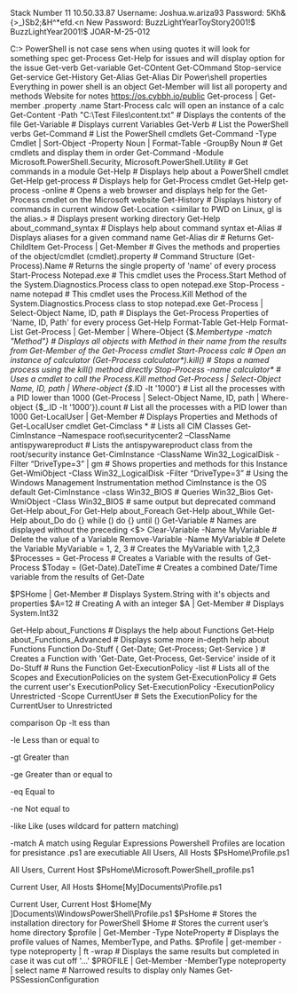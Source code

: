 Stack Number 11
10.50.33.87
Username: Joshua.w.ariza93
Password: 5Kh&{>_)Sb2;&H^*efd.<n
New Password: BuzzLightYearToyStory2001!$
BuzzLightYear2001!$
JOAR-M-25-012


C:\> 
PowerShell is not case sens
when using quotes it will look for something spec
get-Process 
Get-Help for issues and will display option for the issue
Get-verb
Get-variable
Get-COntent
Get-COmmand
Stop-service
Get-service
Get-History
Get-Alias
Get-Alias Dir
Power\shell properties
Everything in power shell is an object
Get-Member will list all poroperty and methods
Website for notes https://os.cybbh.io/public
Get-process | Get-member
.property
.name
Start-Process calc will open an instance of a calc
Get-Content -Path "C:\Test Files\content.txt"                                         # Displays the contents of the file
Get-Variable                                                                          # Displays current Variables
Get-Verb                                                                              # List the PowerShell verbs
Get-Command                                                                           # List the PowerShell cmdlets
Get-Command -Type Cmdlet | Sort-Object -Property Noun | Format-Table -GroupBy Noun    # Get cmdlets and display them in order
Get-Command -Module Microsoft.PowerShell.Security, Microsoft.PowerShell.Utility       # Get commands in a module
Get-Help <cmdlet>                                                 # Displays help about a PowerShell cmdlet
Get-Help get-process                                              # Displays help for Get-Process cmdlet
Get-Help get-process -online                                      # Opens a web browser and displays help for the Get-Process cmdlet on the Microsoft website
Get-History <like Linux will return previous entered commands.>   # Displays history of commands in current window
Get-Location <similar to PWD on Linux, gl is the alias.>          # Displays present working directory
Get-Help about_command_syntax                                     # Displays help about command syntax
et-Alias <alias>                                                 # Displays aliases for a given command name
Get-Alias dir                                                     # Returns Get-ChildItem
Get-Process | Get-Member                       # Gives the methods and properties of the object/cmdlet
(cmdlet).property                              # Command Structure
(Get-Process).Name                             # Returns the single property of 'name' of every process
Start-Process Notepad.exe                      # This cmdlet uses the Process.Start Method of the System.Diagnostics.Process class to open notepad.exe
Stop-Process -name notepad                           # This cmdlet uses the Process.Kill Method of the System.Diagnostics.Process class to stop notepad.exe
Get-Process | Select-Object Name, ID, path     # Displays the Get-Process Properties of 'Name, ID, Path' for every process
Get-Help Format-Table
Get-Help Format-List
Get-Process | Get-Member | Where-Object {$_.Membertype -match "Method"}       # Displays all objects with Method in their name from the results from Get-Member of the Get-Process cmdlet
Start-Process calc                              # Open an instance of calculator
(Get-Process calculator*).kill()                # Stops a named process using the kill() method directly
Stop-Process -name calculator*                  # Uses a cmdlet to call the Process.Kill method
Get-Process | Select-Object Name, ID, path | Where-object {$_.ID -lt '1000'}            # List all the processes with a PID lower than 1000
(Get-Process | Select-Object Name, ID, path | Where-object {$_.ID -lt '1000'}).count    # List all the processes with a PID lower than 1000
Get-LocalUser | Get-Member      # Displays Properties and Methods of Get-LocalUser cmdlet
Get-Cimclass *                                                                  # Lists all CIM Classes
Get-CimInstance –Namespace root\securitycenter2 –ClassName antispywareproduct   # Lists the antispywareproduct class from the root/security instance
Get-CimInstance -ClassName Win32_LogicalDisk -Filter “DriveType=3” | gm         # Shows properties and methods for this Instance
Get-WmiObject -Class Win32_LogicalDisk -Filter “DriveType=3”     # Using the Windows Management Instrumentation method
CimInstance is the OS default
Get-CimInstance -class Win32_BIOS                      # Queries Win32_Bios
Get-WmiObject -Class Win32_BIOS                        # same output but deprecated command
Get-Help about_For
Get-Help about_Foreach
Get-Help about_While
Get-Help about_Do
do {<statement list>} while (<condition>)
do {<statement list>} until (<condition>)
Get-Variable                      # Names are displayed without the preceding <$>
Clear-Variable -Name MyVariable   # Delete the value of a Variable
Remove-Variable -Name MyVariable  # Delete the Variable
MyVariable = 1, 2, 3             # Creates the MyVariable with 1,2,3
$Processes = Get-Process          # Creates a Variable with the results of Get-Process
$Today = (Get-Date).DateTime      # Creates a combined Date/Time variable from the results of Get-Date


$PSHome | Get-Member              # Displays System.String with it's objects and properties
$A=12                             # Creating A with an integer
$A | Get-Member                   # Displays System.Int32

Get-Help about_Functions                                      # Displays the help about Functions
Get-Help about_Functions_Advanced                             # Displays some more in-depth help about Functions
Function Do-Stuff { Get-Date; Get-Process; Get-Service }      # Creates a Function with 'Get-Date, Get-Process, Get-Service' inside of it
Do-Stuff                                                      # Runs the Function
Get-ExecutionPolicy -list                                             # Lists all of the Scopes and ExecutionPolicies on the system
Get-ExecutionPolicy                                                   # Gets the current user's ExecutionPolicy
Set-ExecutionPolicy -ExecutionPolicy Unrestricted -Scope CurrentUser  # Sets the ExecutionPolicy for the CurrentUser to Unrestricted

comparison Op
-lt ess than

-le Less than or equal to

-gt Greater than

-ge Greater than or equal to

-eq Equal to

-ne Not equal to

-like Like (uses wildcard for pattern matching)

-match A match using Regular Expressions
Powershell Profiles are location for presistance 
.ps1 are executiable
All Users, All Hosts $PsHome\Profile.ps1

All Users, Current Host $PsHome\Microsoft.PowerShell_profile.ps1

Current User, All Hosts $Home\[My]Documents\Profile.ps1

Current User, Current Host $Home\[My ]Documents\WindowsPowerShell\Profile.ps1
$PsHome         # Stores the installation directory for PowerShell
$Home           # Stores the current user’s home directory
$profile | Get-Member -Type NoteProperty                        # Displays the profile values of Names, MemberType, and Paths.
$Profile | get-member -type noteproperty | ft -wrap             # Displays the same results but completed in case it was cut off '...'
$PROFILE | Get-Member -MemberType noteproperty | select name    # Narrowed results to display only Names
Get-PSSessionConfiguration
